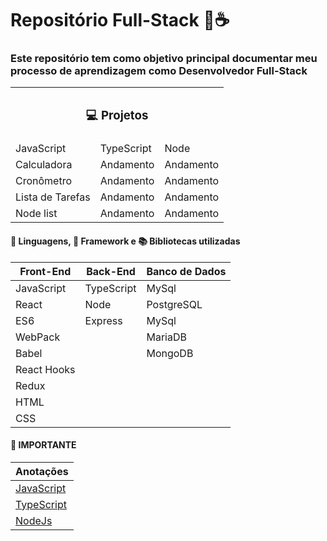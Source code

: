 # Repositório Full-Stack 🤖☕
### Este repositório tem como objetivo principal documentar meu processo de aprendizagem como Desenvolvedor Full-Stack 
<table>
  <tr>
    <th colspan="3"><h3>💻 Projetos</h3></th>
  </tr>
  <tr>
    <td>JavaScript</td>
    <td>TypeScript</td>
    <td>Node</td>
  </tr>
  <tr>
    <td>Calculadora</td>
    <td>Andamento</td>
    <td>Andamento</td>
  </tr>
    <tr>
    <td>Cronômetro </td>
    <td>Andamento</td>
    <td>Andamento</td>
  </tr>
    <tr>
    <td>Lista de Tarefas</td>
    <td>Andamento</td>
    <td>Andamento</td>
  </tr>   
  <tr>
    <td>Node list</td>
    <td>Andamento</td>
    <td>Andamento</td>
  </tr>
</table>

#### 🧠 Linguagens, 🚀 Framework e 📚 Bibliotecas utilizadas 
| Front-End  | Back-End | Banco de Dados |
| ------------- | ------------- | ------------- |
| JavaScript| TypeScript | MySql|
| React| Node | PostgreSQL|
| ES6 | Express | MySql|
| WebPack|  | MariaDB|
| Babel|  | MongoDB|
| React Hooks|  | |
| Redux |  | |
| HTML |  | |
| CSS |  | |


#### 🤯 IMPORTANTE 
| Anotações  |
| ------------- | 
| [JavaScript](./JavaScript/README.md) |
| [TypeScript](./TypeScript/README.md) |
| [NodeJs](./Node/README.md) |


